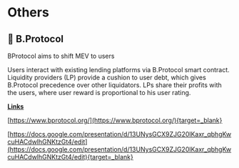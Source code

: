 # Others

## :robot: B.Protocol

BProtocol aims to shift MEV to users 

Users interact with existing lending platforms via B.Protocol smart contract. Liquidity providers (LP) provide a cushion to user debt, which gives B.Protocol precedence over other liquidators. LPs share their profits with the users, where user reward is proportional to his user rating.

**<u>Links</u>**

[https://www.bprotocol.org/](https://www.bprotocol.org/){target=_blank}

[https://docs.google.com/presentation/d/13UNysGCX9ZJG20lKaxr_qbhgKwcuHACdwlhGNKtzGt4/edit](https://docs.google.com/presentation/d/13UNysGCX9ZJG20lKaxr_qbhgKwcuHACdwlhGNKtzGt4/edit){target=_blank}
